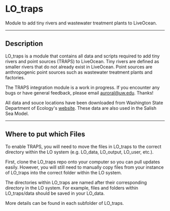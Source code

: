 # LO_traps
 Module to add tiny rivers and wastewater treatment plants to LiveOcean.

 ---
## Description

LO_traps is a module that contains all data and scripts required to add tiny rivers and point sources (TRAPS) to LiveOcean. Tiny rivers are defined as smaller rivers that do not already exist in LiveOcean. Point sources are anthropogenic point sources such as wastewater treatment plants and factories.

The TRAPS integration module is a work in progress. If you encounter any bugs or have general feedback, please email auroral@uw.edu. Thanks!

All data and souce locations have been downloaded from Washington State Department of Ecology's [website](https://fortress.wa.gov/ecy/ezshare/EAP/SalishSea/SalishSeaModelBoundingScenarios.html). These data are also used in the Salish Sea Model.

---
## Where to put which Files

To enable TRAPS, you will need to move the files in LO_traps to the correct directory within the LO system (e.g. LO_data, LO_output, LO_user, etc.).

First, clone the LO_traps repo onto your computer so you can pull updates easily. However, you will still need to manually copy files from your instance of LO_traps into the correct folder within the LO system.

The directories within LO_traps are named after their corresponding directory in the LO system. For example, files and folders within LO_traps/data should be saved in your LO_data.

More details can be found in each subfolder of LO_traps.